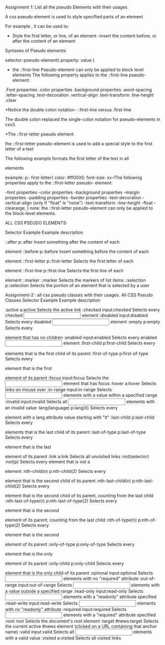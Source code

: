 Assignment 1: List all the pseudo Elements with their usages

A css pseudo element is used to style specified parts of an element

For example , it can be used to:
- Style the first letter, or line, of an element
-insert the content before, or after the content of an element

Syntaxes of Pseudo elements:

selector::pseudo-element{
    property: value
}

* the ::first-line Pseudo-element can only be applied to block level elements
The following property applies to the ::first-line pseudo-element:

.Font properties
.color properties
.background properties
.word-spacing
.letter-spacing
.text-decoration
.vertical-align
.text-transform
.line-height
.clear

*Notice the double colon notation- ::first-line versus :first-line

The double colon replaced the single-colon notation for pseudo-elements in css3.

*The ::first-letter pseudo element

the ::first-letter pseudo-element is used to add a special style to the first letter of a text

The following example formats the first letter of the text in all <p> elements

example:
p:: first-letter{
    color: #ff0000;
    font-size: xx-lThe following properties apply to the ::first-letter pseudo- element: 

-font properties
-color properties 
-background properties
-margin properties
-padding properties
-border properties
-text-decoration
-vertical-align (only if "float" is "none")
-text-transform
-line-height
-float
-cleararge;
}
note: the ::first-letter pseudo-element can only be applied to the block-level elements.

ALL CSS PSEUDO ELEMENTS:

Selector	    Example	                    Example description

::after	        p::after	                Insert something after the content of each <p> element
::before	    p::before	                Insert something before the content of each <p> element
::first-letter	p::first-letter	            Selects the first letter of each <p> element
::first-line	p::first-line	            Selects the first line of each <p> element
::marker	    ::marker	                Selects the markers of list items
::selection	    p::selection	            Selects the portion of an element that is selected by a user


Assignment-2 : all css pseudo classes with their usages.
All CSS Pseudo Classes
Selector	            Example	                        Example description

:active	                a:active	                    Selects the active link
:checked	            input:checked	                Selects every checked <input> element
:disabled	            input:disabled	                Selects every disabled <input> element
:empty	                p:empty	                        Selects every<p> element that has no children
:enabled	            input:enabled	                Selects every enabled <input> element
:first-child	        p:first-child	                Selects every <p> elements that is the first child of its parent
:first-of-type	        p:first-of-type	Selects every   <p> element that is the first <p> element of its parent
:focus	                input:focus	                    Selects the <input> element that has focus
:hover	                a:hover	                        Selects links on mouse over
:in-range	            input:in-range	                Selects <input> elements with a value within a specified range
:invalid	            input:invalid	                Selects all <input> elements with an invalid value
:lang(language)	        p:lang(it)	                    Selects every <p> element with a lang attribute value starting with "it"
:last-child	            p:last-child	                Selects every <p> elements that is the last child of its parent
:last-of-type	        p:last-of-type	                Selects every <p> element that is the last <p> element of its parent
:link	                a:link  	                    Selects all unvisited links
:not(selector)	        :not(p)	                        Selects every element that is not a <p> element
:nth-child(n)	        p:nth-child(2)	                Selects every <p> element that is the second child of its parent
:nth-last-child(n)	    p:nth-last-child(2)	            Selects every <p> element that is the second child of its parent,                       counting from the last child       
:nth-last-of-type(n)	p:nth-last-of-type(2)	        Selects every <p> element that is the second <p> element of its parent, counting from the last child
:nth-of-type(n)	        p:nth-of-type(2)	            Selects every <p> element that is the second <p> element of its parent
:only-of-type	        p:only-of-type	                Selects every <p> element that is the only <p> element of its parent
:only-child	            p:only-child	                Selects every <p> element that is the only child of its parent
:optional	            input:optional              	Selects <input> elements with no "required" attribute
:out-of-range	        input:out-of-range	            Selects <input> elements with a value outside a specified range
:read-only	            input:read-only	                Selects <input> elements with a "readonly" attribute specified
:read-write	            input:read-write	            Selects <input> elements with no "readonly" attribute
:required	            input:required	                Selects <input> elements with a "required" attribute specified
:root	                root	                        Selects the document's root element
:target	                #news:target	                Selects the current active #news element (clicked on a URL containing that anchor name)
:valid	                input:valid	                    Selects all <input> elements with a valid value
:visited	            a:visited	                    Selects all visited links
